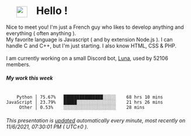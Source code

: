 #     <img src="https://cdn.discordapp.com/attachments/679810768274849990/913544448951091250/68747470733a2f2f656d6f6a69732e736c61636b6d6f6a69732e636f6d2f656d6f6a69732f696d616765732f313539333535353338392f393537392f626c6f625f657863697465642e6769663f31353933353535333839.gif" style="vertical-align:middle;" width="30px">   Hello !
Nice to meet you! I'm just a French guy who likes to develop anything and everything ( often anything ). <br/>My favorite language is Javascript ( and by extension Node.js ). I can handle C and C++, but I'm just starting. I also know HTML, CSS & PHP.<br/><br/>
I am currently working on a small Discord bot, [Luna](https://github.com/Asgarrrr/Luna), used by 52106 members.<br/>
##### My work this week<br/>
```![image](https://user-images.githubusercontent.com/36574651/143501977-11dcb8b6-af22-46e5-8e42-f6ea263dbe2f.gif)

    Python │ 75.67%   ███████████████░░░░░    68 hrs 10 mins
JavaScript │ 23.79%   █████░░░░░░░░░░░░░░░    21 hrs 26 mins
     Other │ 0.53%    ░░░░░░░░░░░░░░░░░░░░    28 mins
```
###### This presentation is [updated](https://github.com/Asgarrrr) automatically every minute, most recently on 11/6/2021, 07:30:01 PM ( UTC±0 ).
